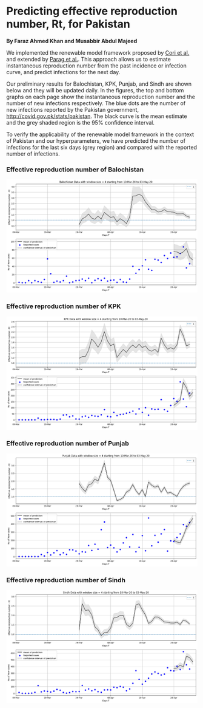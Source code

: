 # Predicting effective reproduction number, Rt, for Pakistan
**By Faraz Ahmed Khan and Musabbir Abdul Majeed**

We implemented the renewable model framework proposed by [Cori et al.](https://academic.oup.com/aje/article/178/9/1505/89262) and extended by [Parag et al.](https://www.biorxiv.org/content/10.1101/835181v1.abstract). This approach allows us to estimate instantaneous reproduction number from the past incidence or infection curve, and predict infections for the next day.

Our preliminary results for Balochistan, KPK, Punjab, and Sindh are shown below and they will be updated daily. In the figures, the top and bottom graphs on each page show the instantaneous reproduction number and the number of new infections respectively. The blue dots are the number of new infections reported by the Pakistan government, http://covid.gov.pk/stats/pakistan. The black curve is the mean estimate and the grey shaded region is the 95% confidence interval.

To verify the applicability of the renewable model framework in the context of Pakistan and our hyperparameters, we have predicted the number of infections for the last six days (grey region) and compared with the reported number of infections.


### Effective reproduction number of Balochistan

![Effective reproduction number of Balochistan](/pakistan_data/Predictions/Balochistan.png)

### Effective reproduction number of KPK

![Effective reproduction number of KPK](/pakistan_data/Predictions/KPK.png)

### Effective reproduction number of Punjab

![Effective reproduction number of Punjab](/pakistan_data/Predictions/Punjab.png)

### Effective reproduction number of Sindh

![Effective reproduction number of Sindh](/pakistan_data/Predictions/Sindh.png)